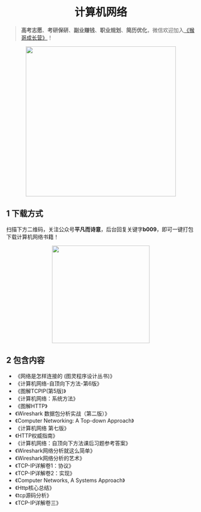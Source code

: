 <h1 align="center">计算机网络</h1>

> **高考志愿**、**考研保研**、**副业赚钱**、**职业规划**、**简历优化**，微信欢迎加入[《猴哥成长营》](https://www.yuque.com/jackpop/ulig5a/srnochggbsa2eltw?singleDoc#)！

<p align="center">
    <img src="https://s11.ax1x.com/2023/12/23/pi7qxU0.md.jpg" height="400"></img>
</p>

## 1 下载方式

扫描下方二维码，关注公众号**平凡而诗意**，后台回复关键字**b009**，即可一键打包下载计算机网络书籍！

<p align="center">
    <img src="https://s1.ax1x.com/2022/07/10/jsCAdH.jpg" width="260" height="260"></img>
</p>

## 2 包含内容

- 《网络是怎样连接的 (图灵程序设计丛书)》
- 《计算机网络-自顶向下方法-第6版》
- 《图解TCPIP(第5版)》
- 《计算机网络：系统方法》
- 《图解HTTP》
- 《Wireshark 数据包分析实战（第二版）》
- 《Computer Networking: A Top-down Approach》
- 《计算机网络 第七版》
- 《HTTP权威指南》
- 《计算机网络：自顶向下方法课后习题参考答案》
- 《Wireshark网络分析就这么简单》
- 《Wireshark网络分析的艺术》
- 《TCP-IP详解卷1：协议》
- 《TCP-IP详解卷2：实现》
- 《Computer Networks, A Systems Approach》
- 《Http核心总结》
- 《tcp源码分析》
- 《TCP-IP详解卷三》